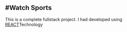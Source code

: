 #Watch Sports
---
This is a complete fullstack project. I had developed using  [REACT](https://reactjs.org/)Technology

